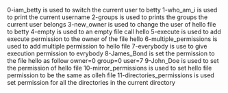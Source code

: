 0-iam_betty is used to switch the current user to betty
1-who_am_i is used to print the current username
2-groups is used to prints the groups the current user belongs
3-new_owner is used to change the user of hello file to betty
4-empty is used to an empty file call hello
5-execute is used to add execute permission to the owner of the file hello
6-multiple_permissions is used to add multiple permission to hello file
7-everybody is use to give execution permission to evrybody
8-James_Bond is set the permission to the file hello as follow owner=0 group=0 user=7
9-John_Doe is used to set the permission of hello file 
10-mirror_permissions is used to set hello file permission to be the same as olleh file
11-directories_permissions is used set permission for all the directories in the current directory
